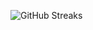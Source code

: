 ![GitHub Streaks](https://github-streaks-mqc9.onrender.com/streak/happilli/image?theme=midnight&cache_bust=1743680412&lang=ja)
